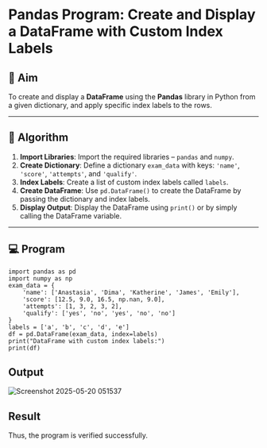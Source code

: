# Pandas Program: Create and Display a DataFrame with Custom Index Labels

## 🎯 Aim

To create and display a **DataFrame** using the **Pandas** library in Python from a given dictionary, and apply specific index labels to the rows.

---

## 🧠 Algorithm

1. **Import Libraries**: Import the required libraries – `pandas` and `numpy`.
2. **Create Dictionary**: Define a dictionary `exam_data` with keys: `'name'`, `'score'`, `'attempts'`, and `'qualify'`.
3. **Index Labels**: Create a list of custom index labels called `labels`.
4. **Create DataFrame**: Use `pd.DataFrame()` to create the DataFrame by passing the dictionary and index labels.
5. **Display Output**: Display the DataFrame using `print()` or by simply calling the DataFrame variable.

---

## 💻 Program
    import pandas as pd
    import numpy as np
    exam_data = {
        'name': ['Anastasia', 'Dima', 'Katherine', 'James', 'Emily'],
        'score': [12.5, 9.0, 16.5, np.nan, 9.0],
        'attempts': [1, 3, 2, 3, 2],
        'qualify': ['yes', 'no', 'yes', 'no', 'no']
    }
    labels = ['a', 'b', 'c', 'd', 'e']
    df = pd.DataFrame(exam_data, index=labels)
    print("DataFrame with custom index labels:")
    print(df)

## Output
![Screenshot 2025-05-20 051537](https://github.com/user-attachments/assets/df83e999-1902-4801-a379-19050e95872f)

## Result
 Thus, the program is verified successfully.

